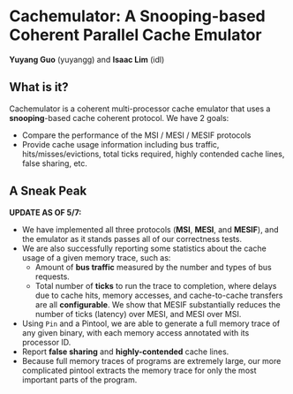 # Cachemulator: A Snooping-based Coherent Parallel Cache Emulator
**Yuyang Guo** (yuyangg) and **Isaac Lim** (idl)

## What is it?

Cachemulator is a coherent multi-processor cache emulator that uses a
**snooping**-based cache coherent protocol. We have 2 goals:

- Compare the performance of the MSI / MESI / MESIF protocols
- Provide cache usage information including bus traffic, hits/misses/evictions,
total ticks required, highly contended cache lines, false sharing, etc.

## A Sneak Peak

**UPDATE AS OF 5/7:**

- We have implemented all three protocols (**MSI**, **MESI**, and **MESIF**), and the
emulator as it stands passes all of our correctness tests.
- We are also successfully reporting some statistics about the cache usage of
a given memory trace, such as:
    - Amount of **bus traffic** measured by the number and types of bus requests.
    - Total number of **ticks** to run the trace to completion, where delays due to
    cache hits, memory accesses, and cache-to-cache transfers are all **configurable**.
  We show that MESIF substantially reduces the number of ticks (latency) over
  MESI, and MESI over MSI.
- Using `Pin` and a Pintool, we are able to generate a full memory trace of any
given binary, with each memory access annotated with its processor ID.
- Report **false sharing** and **highly-contended** cache lines.
- Because full memory traces of programs are extremely large, our more complicated pintool extracts the memory trace for only the most important parts of the program.